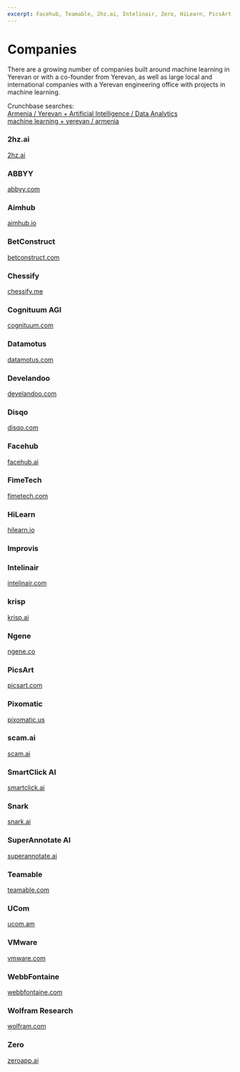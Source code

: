 ```yaml
---
excerpt: Facehub, Teamable, 2hz.ai, Intelinair, Zero, HiLearn, PicsArt, Datamotus, Aimhub, Wolfram, FimeTech, Chessify, WebbFontaine
---
```


# Companies

There are a growing number of companies built around machine learning in Yerevan or with a co-founder from Yerevan, as well as large local and international companies with a Yerevan engineering office with projects in machine learning.

Crunchbase searches:  
[Armenia / Yerevan + Artificial Intelligence / Data Analytics](https://www.crunchbase.com/search/principals/c8c7a1b2c04a23a1d3bb6ad65222bc2f026889fd)  
[machine learning + yerevan / armenia](https://www.crunchbase.com/search/principals/529fe8082e93fe2d0fbc1461c77b52c377da61f0)

### 2hz.ai
[2hz.ai](https://2hz.ai/)
### ABBYY
[abbyy.com](http://abbyy.com/)
### Aimhub
[aimhub.io](http://aimhub.io/)
### BetConstruct
[betconstruct.com](https://www.betconstruct.com/)
### Chessify
[chessify.me](https://chessify.me/)
### Cognituum AGI
[cognituum.com](https://cognituum.com)
### Datamotus
[datamotus.com](https://datamotus.com/)
### Develandoo
[develandoo.com](https://develandoo.com/)
### Disqo
[disqo.com](https://disqo.com/)
### Facehub
[facehub.ai](https://facehub.ai/)
### FimeTech
[fimetech.com](http://fimetech.com/)
### HiLearn
[hilearn.io](http://hilearn.io)
### Improvis
[]()
### Intelinair
[intelinair.com](https://www.intelinair.com/)
### krisp
[krisp.ai](https://krisp.ai)
### Ngene
[ngene.co](https://www.ngene.co/)
### PicsArt
[picsart.com](https://picsart.com/)
### Pixomatic
[pixomatic.us](https://pixomatic.us)
### scam.ai
[scam.ai](https://scam.ai/)
### SmartClick AI
[smartclick.ai](https://smartclick.ai/)
### Snark
[snark.ai](https://snark.ai/)
### SuperAnnotate AI
[superannotate.ai](https://www.superannotate.ai)
### Teamable
[teamable.com](https://www.teamable.com/)
### UCom
[ucom.am](https://www.ucom.am/)
### VMware
[vmware.com](https://www.vmware.com/)
### WebbFontaine
[webbfontaine.com](https://webbfontaine.com/)
### Wolfram Research
[wolfram.com](https://www.wolfram.com/)
### Zero
[zeroapp.ai](https://www.zeroapp.ai/)

